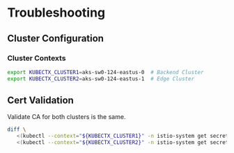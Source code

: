 # Troubleshooting

## Cluster Configuration

### Cluster Contexts

```sh
export KUBECTX_CLUSTER1=aks-sw0-124-eastus-0  # Backend Cluster
export KUBECTX_CLUSTER2=aks-sw0-124-eastus-1  # Edge Cluster
```

## Cert Validation 

Validate CA for both clusters is the same.

```sh
diff \
   <(kubectl --context="${KUBECTX_CLUSTER1}" -n istio-system get secret cacerts -ojsonpath='{.data.root-cert\.pem}') \
   <(kubectl --context="${KUBECTX_CLUSTER2}" -n istio-system get secret cacerts -ojsonpath='{.data.root-cert\.pem}')
```